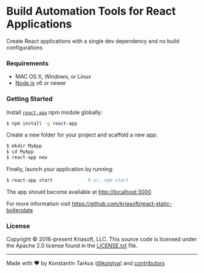 # Build Automation Tools for React Applications

Create React applications with a single dev dependency and no build configurations


### Requirements

* MAC OS X, Windows, or Linux
* [Node.js](https://nodejs.org) v6 or newer


### Getting Started

Install [`react-app`](https://www.npmjs.com/package/react-app) npm module globally:

```sh
$ npm install -g react-app
```

Create a new folder for your project and scaffold a new app:

```sh
$ mkdir MyApp
$ cd MyApp
$ react-app new
```

Finally, launch your application by running:

```sh
$ react-app start             # or, npm start
```

The app should become available at [http://localhost:3000](http://localhost:3000)

For more information visit https://github.com/kriasoft/react-static-boilerplate


### License

Copyright © 2016-present Kriasoft, LLC. This source code is licensed under the Apache 2.0 license
found in the [LICENSE.txt](https://github.com/kriasoft/react-app/blob/master/tools/LICENSE.txt) file.


---
Made with ♥ by Konstantin Tarkus ([@koistya](https://twitter.com/koistya)) and [contributors](https://github.com/kriasoft/react-app/graphs/contributors)
